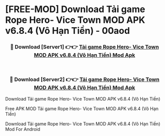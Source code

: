 # [FREE-MOD] Download Tải game Rope Hero- Vice Town MOD APK v6.8.4 (Vô Hạn Tiền) - 00aod


<div align="center">
<h3>🔴 Download [Server1] 👉👉 <a href="https://apk-comot.site?title=Tải_game_Rope_Hero-_Vice_Town_MOD_APK_v6.8.4_(Vô_Hạn_Tiền)">Tải game Rope Hero- Vice Town MOD APK v6.8.4 (Vô Hạn Tiền) Mod Apk</a></h3><br>

<h3>🔴 Download [Server2] 👉👉 <a href="https://apk-comot.site?title=Tải_game_Rope_Hero-_Vice_Town_MOD_APK_v6.8.4_(Vô_Hạn_Tiền)">Tải game Rope Hero- Vice Town MOD APK v6.8.4 (Vô Hạn Tiền) Mod Apk</a></h3>
</div>



Download Tải game Rope Hero- Vice Town MOD APK v6.8.4 (Vô Hạn Tiền) 

Free APK MOD Tải game Rope Hero- Vice Town MOD APK v6.8.4 (Vô Hạn Tiền) 

Download Tải game Rope Hero- Vice Town MOD APK v6.8.4 (Vô Hạn Tiền) Mod For Android
